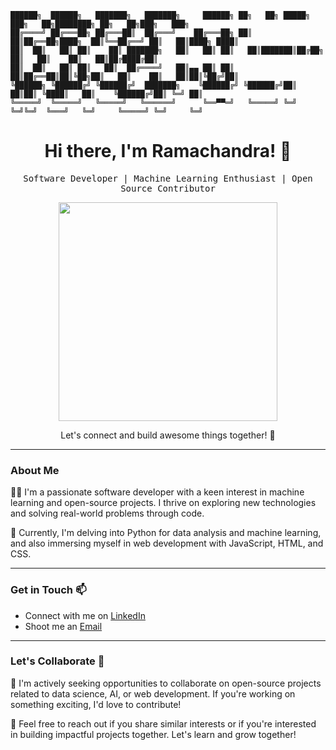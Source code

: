  ```
 ██████╗  ██████╗   ███████╗   ███████╗     ██████╗ ██╗   ██╗ █████╗ ███╗   ██╗████████╗ ██╗   ██╗███╗   ███╗ 
██╔════╝ ██╔═══██╗ ██╔═══██║  ██╔═══╝    ██╔═══██╗ ██║   ██║██╔══██╗████╗  ██║╚══██╔══╝ ██║   ██║████╗ ████║
██║	 ██║   ██║ ██║ 	  ██║ ███████╗   ██║   ██║ ██║   ██║███████║██╔██╗ ██║   ██║    ██║   ██║██╔████╔██║
██║	 ██║   ██║ ██║   ██║  ██╔════╝   ██║▄▄ ██║ ██║   ██║██╔══██║██║╚██╗██║   ██║    ██║   ██║██║╚██╔╝██║
╚██████╗ ╚██████╔╝ ╚██████╔╝  ███████╗    ╚██████╔╝ ╚██████╔╝██║  ██║██║ ╚████║   ██║    ╚██████╔╝██║ ╚═╝ ██║
 ╚═════╝  ╚═════╝   ╚═════╝   ╚══════╝      ╚══▀▀═╝   ╚═════╝ ╚═╝  ╚═╝╚═╝  ╚═══╝   ╚═╝     ╚═════╝ ╚═╝     ╚═╝
```
<h1 align="center">Hi there, I'm Ramachandra! 👋</h1>

<p align="center">
  <samp>Software Developer | Machine Learning Enthusiast | Open Source Contributor</samp>
</p>

<p align="center">
  <img src="https://media.giphy.com/media/iIqmM5tTjmpOB9mpbn/giphy.gif" width="350" />
</p>

<p align="center">Let's connect and build awesome things together! 🚀</p>

---

### About Me

👨‍💻 I'm a passionate software developer with a keen interest in machine learning and open-source projects. I thrive on exploring new technologies and solving real-world problems through code.

🌱 Currently, I'm delving into Python for data analysis and machine learning, and also immersing myself in web development with JavaScript, HTML, and CSS.

---

### Get in Touch 📫

- Connect with me on [LinkedIn](www.linkedin.com/in/ramachandra-udupa)
- Shoot me an [Email](mailto:ramachandraudupa2004@gmail.com)

---

### Let's Collaborate 🤝

💼 I'm actively seeking opportunities to collaborate on open-source projects related to data science, AI, or web development. If you're working on something exciting, I'd love to contribute!

🚀 Feel free to reach out if you share similar interests or if you're interested in building impactful projects together. Let's learn and grow together!
